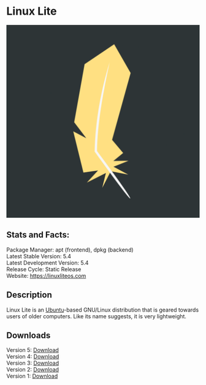 # Linux Lite

![](icons/LL.png)

## Stats and Facts:
Package Manager: apt (frontend), dpkg (backend)<br>
Latest Stable Version: 5.4<br>
Latest Development Version: 5.4<br>
Release Cycle: Static Release<br>
Website: https://linuxliteos.com

## Description
Linux Lite is an [Ubuntu](ubuntu.md)-based GNU/Linux distribution that is geared towards users of older computers. Like its name suggests, it is very lightweight. 

## Downloads

Version 5: [Download](https://osdn.net/projects/linuxlite/storage/5.4/linux-lite-5.4-64bit.iso)<br>
Version 4: [Download](https://osdn.net/projects/linuxlite/storage/4.8/linux-lite-4.8-64bit.iso)<br>
Version 3: [Download](https://osdn.net/projects/linuxlite/storage/3.8/linux-lite-3.8-64bit.iso)<br>
Version 2: [Download](https://osdn.net/projects/linuxlite/storage/2.8/linux-lite-2.8-64bit.iso)<br>
Version 1: [Download](https://osdn.net/projects/linuxlite/storage/1.0.8/linux-lite-1.0.8-64bit.iso)
